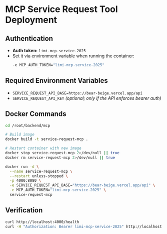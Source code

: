 # MCP Service Request Tool Deployment

## Authentication
- **Auth token:** `limi-mcp-service-2025`
- Set it via environment variable when running the container:
  ```bash
  -e MCP_AUTH_TOKEN="limi-mcp-service-2025"
  ```

## Required Environment Variables
- `SERVICE_REQUEST_API_BASE=https://bear-beige.vercel.app/api`
- `SERVICE_REQUEST_API_KEY` *(optional; only if the API enforces bearer auth)*

## Docker Commands
```bash
cd /root/backend/mcp

# Build image
docker build -t service-request-mcp .

# Restart container with new image
docker stop service-request-mcp 2>/dev/null || true
docker rm service-request-mcp 2>/dev/null || true

docker run -d \
  --name service-request-mcp \
  --restart unless-stopped \
  -p 4000:8080 \
  -e SERVICE_REQUEST_API_BASE="https://bear-beige.vercel.app/api" \
  -e MCP_AUTH_TOKEN="limi-mcp-service-2025" \
  service-request-mcp
```

## Verification
```bash
curl http://localhost:4000/health
curl -H "Authorization: Bearer limi-mcp-service-2025" http://localhost:4000/tools
```
